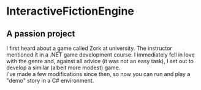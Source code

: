 # InteractiveFictionEngine
## A passion project
I first heard about a game called Zork at university. The instructor mentioned it in a .NET game development course. I immediately fell in love with the genre and, against all advice (it was not an easy task), I set out to develop a similar (albeit more modest) game.  
I've made a few modifications since then, so now you can run and play a "demo" story in a C# environment.
